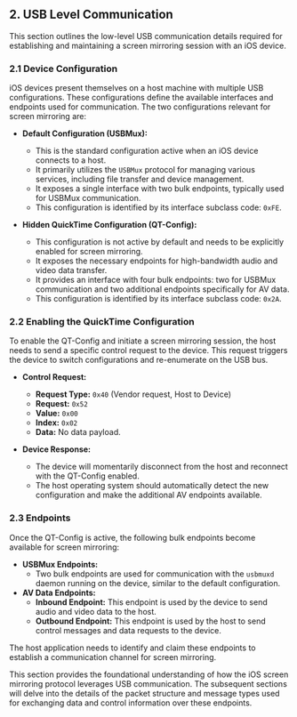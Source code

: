 ## 2. USB Level Communication

This section outlines the low-level USB communication details required for establishing and maintaining a screen mirroring session with an iOS device. 

### 2.1 Device Configuration

iOS devices present themselves on a host machine with multiple USB configurations. These configurations define the available interfaces and endpoints used for communication. The two configurations relevant for screen mirroring are:

* **Default Configuration (USBMux):**
    * This is the standard configuration active when an iOS device connects to a host. 
    * It primarily utilizes the `USBMux` protocol for managing various services, including file transfer and device management.
    * It exposes a single interface with two bulk endpoints, typically used for USBMux communication.
    * This configuration is identified by its interface subclass code: `0xFE`.

* **Hidden QuickTime Configuration (QT-Config):**
    * This configuration is not active by default and needs to be explicitly enabled for screen mirroring.
    * It exposes the necessary endpoints for high-bandwidth audio and video data transfer.
    * It provides an interface with four bulk endpoints: two for USBMux communication and two additional endpoints specifically for AV data.
    * This configuration is identified by its interface subclass code: `0x2A`.

### 2.2 Enabling the QuickTime Configuration

To enable the QT-Config and initiate a screen mirroring session, the host needs to send a specific control request to the device. This request triggers the device to switch configurations and re-enumerate on the USB bus. 

* **Control Request:**
    * **Request Type:** `0x40` (Vendor request, Host to Device)
    * **Request:** `0x52`
    * **Value:** `0x00`
    * **Index:** `0x02`
    * **Data:** No data payload.

* **Device Response:**
    * The device will momentarily disconnect from the host and reconnect with the QT-Config enabled.
    * The host operating system should automatically detect the new configuration and make the additional AV endpoints available.

### 2.3 Endpoints

Once the QT-Config is active, the following bulk endpoints become available for screen mirroring:

* **USBMux Endpoints:**
    * Two bulk endpoints are used for communication with the `usbmuxd` daemon running on the device, similar to the default configuration.
* **AV Data Endpoints:**
    * **Inbound Endpoint:** This endpoint is used by the device to send audio and video data to the host.
    * **Outbound Endpoint:** This endpoint is used by the host to send control messages and data requests to the device.

The host application needs to identify and claim these endpoints to establish a communication channel for screen mirroring.


This section provides the foundational understanding of how the iOS screen mirroring protocol leverages USB communication. The subsequent sections will delve into the details of the packet structure and message types used for exchanging data and control information over these endpoints.
